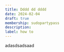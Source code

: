 ```yaml
---
title: Dddd dd dddd
date: 2024-02-04
draft: true
membership: sudopartypass
description:
label: how to
---
```

adasdsadsaad